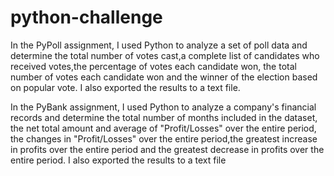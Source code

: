 # python-challenge
In the PyPoll assignment, I used Python to analyze a set of poll data and determine the total number of votes cast,a complete list of candidates who received votes,the percentage of votes each candidate won, the total number of votes each candidate won and the winner of the election based on popular vote. I also exported the results to a text file. 

In the PyBank assignment, I used Python to analyze a company's financial records and determine the total number of months included in the dataset, the net total amount and average of "Profit/Losses" over the entire period, the changes in "Profit/Losses" over the entire period,the greatest increase in profits over the entire period and the greatest decrease in profits over the entire period. I also exported the results to a text file 
 
